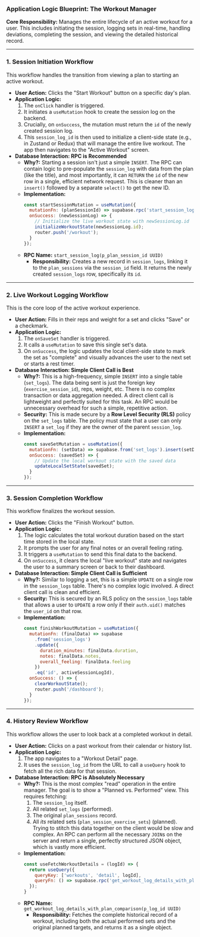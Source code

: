 ### **Application Logic Blueprint: The Workout Manager**

**Core Responsibility:** Manages the entire lifecycle of an active workout for a user. This includes initiating the session, logging sets in real-time, handling deviations, completing the session, and viewing the detailed historical record.

---

### **1. Session Initiation Workflow**

This workflow handles the transition from viewing a plan to starting an active workout.

*   **User Action:** Clicks the "Start Workout" button on a specific day's plan.
*   **Application Logic:**
    1.  The `onClick` handler is triggered.
    2.  It initiates a `useMutation` hook to create the session log on the backend.
    3.  Crucially, on `onSuccess`, the mutation must return the `id` of the newly created session log.
    4.  This `session_log_id` is then used to initialize a client-side state (e.g., in Zustand or Redux) that will manage the entire live workout. The app then navigates to the "Active Workout" screen.
*   **Database Interaction: RPC is Recommended**
    *   **Why?:** Starting a session isn't just a simple `INSERT`. The RPC can contain logic to pre-populate the `session_log` with data from the plan (like the title), and most importantly, it can `RETURN` the `id` of the new row in a single, efficient network request. This is cleaner than an `insert()` followed by a separate `select()` to get the new ID.
    *   **Implementation:**
        ```javascript
        const startSessionMutation = useMutation({
          mutationFn: (planSessionId) => supabase.rpc('start_session_log', { p_plan_session_id: planSessionId }),
          onSuccess: (newSessionLog) => {
            // Initialize the live workout state with newSessionLog.id
            initializeWorkoutState(newSessionLog.id);
            router.push('/workout');
          }
        });
        ```
    *   **RPC Name:** `start_session_log(p_plan_session_id UUID)`
        *   **Responsibility:** Creates a new record in `session_logs`, linking it to the `plan_sessions` via the `session_id` field. It returns the newly created `session_logs` row, specifically its `id`.

---

### **2. Live Workout Logging Workflow**

This is the core loop of the active workout experience.

*   **User Action:** Fills in their reps and weight for a set and clicks "Save" or a checkmark.
*   **Application Logic:**
    1.  The `onSaveSet` handler is triggered.
    2.  It calls a `useMutation` to save this single set's data.
    3.  On `onSuccess`, the logic updates the local client-side state to mark the set as "complete" and visually advances the user to the next set or starts a rest timer.
*   **Database Interaction: Simple Client Call is Best**
    *   **Why?:** This is a high-frequency, simple `INSERT` into a single table (`set_logs`). The data being sent is just the foreign key (`exercise_session_id`), reps, weight, etc. There is no complex transaction or data aggregation needed. A direct client call is lightweight and perfectly suited for this task. An RPC would be unnecessary overhead for such a simple, repetitive action.
    *   **Security:** This is made secure by a **Row Level Security (RLS)** policy on the `set_logs` table. The policy must state that a user can only `INSERT` a `set_log` if they are the owner of the parent `session_log`.
    *   **Implementation:**
        ```javascript
        const saveSetMutation = useMutation({
          mutationFn: (setData) => supabase.from('set_logs').insert(setData),
          onSuccess: (savedSet) => {
            // Update the local workout state with the saved data
            updateLocalSetState(savedSet);
          }
        });
        ```

---

### **3. Session Completion Workflow**

This workflow finalizes the workout session.

*   **User Action:** Clicks the "Finish Workout" button.
*   **Application Logic:**
    1.  The logic calculates the total workout duration based on the start time stored in the local state.
    2.  It prompts the user for any final notes or an overall feeling rating.
    3.  It triggers a `useMutation` to send this final data to the backend.
    4.  On `onSuccess`, it clears the local "live workout" state and navigates the user to a summary screen or back to their dashboard.
*   **Database Interaction: Simple Client Call is Sufficient**
    *   **Why?:** Similar to logging a set, this is a simple `UPDATE` on a single row in the `session_logs` table. There's no complex logic involved. A direct client call is clean and efficient.
    *   **Security:** This is secured by an RLS policy on the `session_logs` table that allows a user to `UPDATE` a row only if their `auth.uid()` matches the `user_id` on that row.
    *   **Implementation:**
        ```javascript
        const finishWorkoutMutation = useMutation({
          mutationFn: (finalData) => supabase
            .from('session_logs')
            .update({
              duration_minutes: finalData.duration,
              notes: finalData.notes,
              overall_feeling: finalData.feeling
            })
            .eq('id', activeSessionLogId),
          onSuccess: () => {
            clearWorkoutState();
            router.push('/dashboard');
          }
        });
        ```

---

### **4. History Review Workflow**

This workflow allows the user to look back at a completed workout in detail.

*   **User Action:** Clicks on a past workout from their calendar or history list.
*   **Application Logic:**
    1.  The app navigates to a "Workout Detail" page.
    2.  It uses the `session_log_id` from the URL to call a `useQuery` hook to fetch all the rich data for that session.
*   **Database Interaction: RPC is Absolutely Necessary**
    *   **Why?:** This is the most complex "read" operation in the entire manager. The goal is to show a "Planned vs. Performed" view. This requires fetching:
        1.  The `session_log` itself.
        2.  All related `set_logs` (performed).
        3.  The original `plan_sessions` record.
        4.  All *its* related sets (`plan_session_exercise_sets`) (planned).
        Trying to stitch this data together on the client would be slow and complex. An RPC can perform all the necessary `JOIN`s on the server and return a single, perfectly structured JSON object, which is vastly more efficient.
    *   **Implementation:**
        ```javascript
        const useFetchWorkoutDetails = (logId) => {
          return useQuery({
            queryKey: ['workouts', 'detail', logId],
            queryFn: () => supabase.rpc('get_workout_log_details_with_plan_comparison', { p_log_id: logId })
          });
        }
        ```
    *   **RPC Name:** `get_workout_log_details_with_plan_comparison(p_log_id UUID)`
        *   **Responsibility:** Fetches the complete historical record of a workout, including both the actual performed sets and the original planned targets, and returns it as a single object.